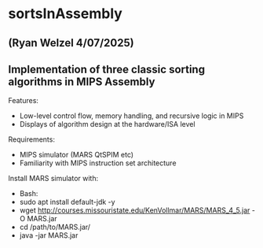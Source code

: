 # sortsInAssembly

## (Ryan Welzel 4/07/2025) 

Implementation of three classic sorting algorithms in MIPS Assembly
---

Features:
- Low-level control flow, memory handling, and recursive logic in MIPS
- Displays of algorithm design at the hardware/ISA level


Requirements:
- MIPS simulator (MARS QtSPIM etc)
- Familiarity with MIPS instruction set architecture


Install MARS simulator with:
- Bash:
- sudo apt install default-jdk -y
- wget http://courses.missouristate.edu/KenVollmar/MARS/MARS_4_5.jar -O MARS.jar
- cd /path/to/MARS.jar/
- java -jar MARS.jar
